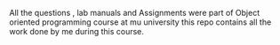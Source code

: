 All the questions , lab manuals and Assignments were part of Object oriented programming course at mu university this repo contains all the work done by me during this course.
